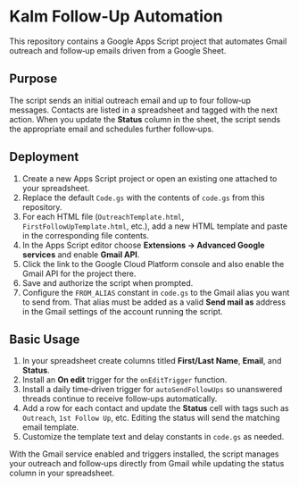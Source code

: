 # Kalm Follow-Up Automation

This repository contains a Google Apps Script project that automates Gmail outreach and follow‑up emails driven from a Google Sheet.

## Purpose

The script sends an initial outreach email and up to four follow‑up messages. Contacts are listed in a spreadsheet and tagged with the next action. When you update the **Status** column in the sheet, the script sends the appropriate email and schedules further follow‑ups.

## Deployment

1. Create a new Apps Script project or open an existing one attached to your spreadsheet.
2. Replace the default `Code.gs` with the contents of `code.gs` from this repository.
3. For each HTML file (`OutreachTemplate.html`, `FirstFollowUpTemplate.html`, etc.), add a new HTML template and paste in the corresponding file contents.
4. In the Apps Script editor choose **Extensions → Advanced Google services** and enable **Gmail API**.
5. Click the link to the Google Cloud Platform console and also enable the Gmail API for the project there.
6. Save and authorize the script when prompted.
7. Configure the `FROM_ALIAS` constant in `code.gs` to the Gmail alias you want
   to send from. That alias must be added as a valid **Send mail as** address in
   the Gmail settings of the account running the script.

## Basic Usage

1. In your spreadsheet create columns titled **First/Last Name**, **Email**, and **Status**.
2. Install an **On edit** trigger for the `onEditTrigger` function.
3. Install a daily time‑driven trigger for `autoSendFollowUps` so unanswered threads continue to receive follow‑ups automatically.
4. Add a row for each contact and update the **Status** cell with tags such as `Outreach`, `1st Follow Up`, etc. Editing the status will send the matching email template.
5. Customize the template text and delay constants in `code.gs` as needed.

With the Gmail service enabled and triggers installed, the script manages your outreach and follow‑ups directly from Gmail while updating the status column in your spreadsheet.
